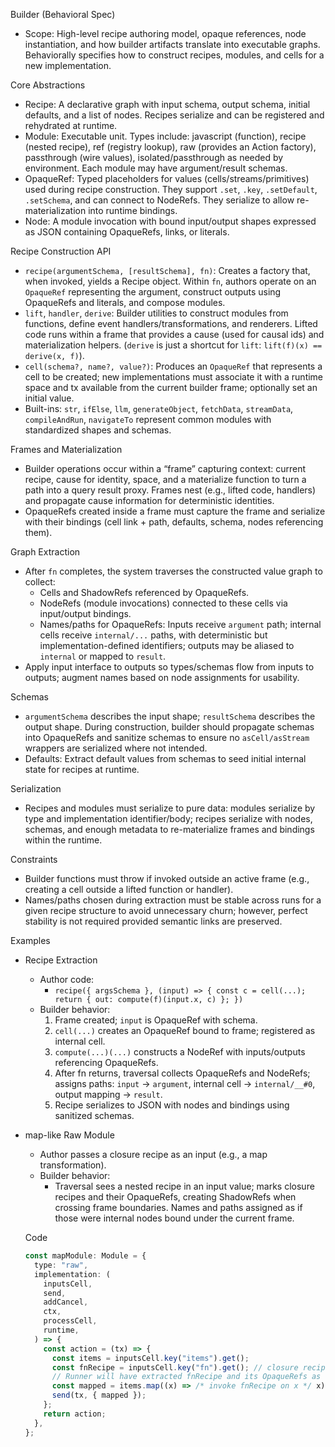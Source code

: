Builder (Behavioral Spec)

- Scope: High-level recipe authoring model, opaque references, node
  instantiation, and how builder artifacts translate into executable graphs.
  Behaviorally specifies how to construct recipes, modules, and cells for a new
  implementation.

Core Abstractions

- Recipe: A declarative graph with input schema, output schema, initial
  defaults, and a list of nodes. Recipes serialize and can be registered and
  rehydrated at runtime.
- Module: Executable unit. Types include: javascript (function), recipe (nested
  recipe), ref (registry lookup), raw (provides an Action factory), passthrough
  (wire values), isolated/passthrough as needed by environment. Each module may
  have argument/result schemas.
- OpaqueRef: Typed placeholders for values (cells/streams/primitives) used
  during recipe construction. They support `.set`, `.key`, `.setDefault`,
  `.setSchema`, and can connect to NodeRefs. They serialize to allow
  re-materialization into runtime bindings.
- Node: A module invocation with bound input/output shapes expressed as JSON
  containing OpaqueRefs, links, or literals.

Recipe Construction API

- `recipe(argumentSchema, [resultSchema], fn)`: Creates a factory that, when
  invoked, yields a Recipe object. Within `fn`, authors operate on an
  `OpaqueRef` representing the argument, construct outputs using OpaqueRefs and
  literals, and compose modules.
- `lift`, `handler`, `derive`: Builder utilities to construct modules from
  functions, define event handlers/transformations, and renderers. Lifted code
  runs within a frame that provides a cause (used for causal ids) and
  materialization helpers. (`derive` is just a shortcut for `lift`:
  `lift(f)(x) == derive(x, f)`).
- `cell(schema?, name?, value?)`: Produces an `OpaqueRef` that represents a cell
  to be created; new implementations must associate it with a runtime space and
  tx available from the current builder frame; optionally set an initial value.
- Built-ins: `str`, `ifElse`, `llm`, `generateObject`, `fetchData`,
  `streamData`, `compileAndRun`, `navigateTo` represent common modules with
  standardized shapes and schemas.

Frames and Materialization

- Builder operations occur within a “frame” capturing context: current recipe,
  cause for identity, space, and a materialize function to turn a path into a
  query result proxy. Frames nest (e.g., lifted code, handlers) and propagate
  cause information for deterministic identities.
- OpaqueRefs created inside a frame must capture the frame and serialize with
  their bindings (cell link + path, defaults, schema, nodes referencing them).

Graph Extraction

- After `fn` completes, the system traverses the constructed value graph to
  collect:
  - Cells and ShadowRefs referenced by OpaqueRefs.
  - NodeRefs (module invocations) connected to these cells via input/output
    bindings.
  - Names/paths for OpaqueRefs: Inputs receive `argument` path; internal cells
    receive `internal/...` paths, with deterministic but implementation-defined
    identifiers; outputs may be aliased to `internal` or mapped to `result`.
- Apply input interface to outputs so types/schemas flow from inputs to outputs;
  augment names based on node assignments for usability.

Schemas

- `argumentSchema` describes the input shape; `resultSchema` describes the
  output shape. During construction, builder should propagate schemas into
  OpaqueRefs and sanitize schemas to ensure no `asCell/asStream` wrappers are
  serialized where not intended.
- Defaults: Extract default values from schemas to seed initial internal state
  for recipes at runtime.

Serialization

- Recipes and modules must serialize to pure data: modules serialize by type and
  implementation identifier/body; recipes serialize with nodes, schemas, and
  enough metadata to re-materialize frames and bindings within the runtime.

Constraints

- Builder functions must throw if invoked outside an active frame (e.g.,
  creating a cell outside a lifted function or handler).
- Names/paths chosen during extraction must be stable across runs for a given
  recipe structure to avoid unnecessary churn; however, perfect stability is not
  required provided semantic links are preserved.

Examples

- Recipe Extraction
  - Author code:
    - `recipe({ argsSchema }, (input) => { const c = cell(...); return { out: compute(f)(input.x, c) }; })`
  - Builder behavior:
    1. Frame created; `input` is OpaqueRef with schema.
    2. `cell(...)` creates an OpaqueRef bound to frame; registered as internal
       cell.
    3. `compute(...)(...)` constructs a NodeRef with inputs/outputs referencing
       OpaqueRefs.
    4. After fn returns, traversal collects OpaqueRefs and NodeRefs; assigns
       paths: `input` -> `argument`, internal cell -> `internal/__#0`, output
       mapping -> `result`.
    5. Recipe serializes to JSON with nodes and bindings using sanitized
       schemas.

- map-like Raw Module
  - Author passes a closure recipe as an input (e.g., a map transformation).
  - Builder behavior:
    - Traversal sees a nested recipe in an input value; marks closure recipes
      and their OpaqueRefs, creating ShadowRefs when crossing frame boundaries.
      Names and paths assigned as if those were internal nodes bound under the
      current frame.

  Code
  ```ts
  const mapModule: Module = {
    type: "raw",
    implementation: (
      inputsCell,
      send,
      addCancel,
      ctx,
      processCell,
      runtime,
    ) => {
      const action = (tx) => {
        const items = inputsCell.key("items").get();
        const fnRecipe = inputsCell.key("fn").get(); // closure recipe
        // Runner will have extracted fnRecipe and its OpaqueRefs as shadow refs
        const mapped = items.map((x) => /* invoke fnRecipe on x */ x);
        send(tx, { mapped });
      };
      return action;
    },
  };
  ```
